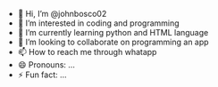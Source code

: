 - 👋 Hi, I’m @johnbosco02
- 👀 I’m interested in coding and programming
- 🌱 I’m currently learning python and HTML language
- 💞️ I’m looking to collaborate on programming an app
- 📫 How to reach me through whatapp
- 😄 Pronouns: ...
- ⚡ Fun fact: ...

<!---
johnbosco02/johnbosco02 is a ✨ special ✨ repository because its `README.md` (this file) appears on your GitHub profile.
You can click the Preview link to take a look at your changes.
--->
